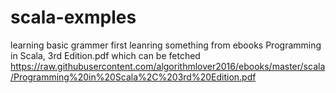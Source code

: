 # scala-exmples
learning basic grammer
first leanring something from ebooks Programming in Scala, 3rd Edition.pdf which can be fetched https://raw.githubusercontent.com/algorithmlover2016/ebooks/master/scala/Programming%20in%20Scala%2C%203rd%20Edition.pdf
